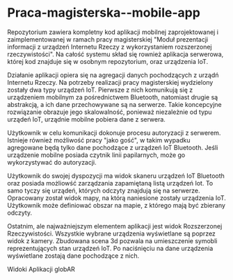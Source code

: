 # Praca-magisterska--mobile-app

Repozytorium zawiera kompletny kod aplikacji mobilnej zaprojektowanej i zaimplementowanej w ramach pracy magisterskiej "Moduł prezentacji informacji z urządzeń Internetu Rzeczy z wykorzystaniem rozszerzonej rzeczywistości". Na całość systemu skład się rownież aplikacja serwerowa, której kod znajduje się w osobnym repozytorium, oraz urządzenia IoT. 

Działanie aplikacji opiera się na agregacji danych pochodzących z urządń Internetu Rzeczy. Na potrzeby realizacji pracy magisterskiej wydzielony zostały dwa typy urządzeń IoT. Pierwsze z nich komunikują się z urządzeniem mobilnym za pośrednictwem Bluetooth, natomiast drugie są abstrakcją, a ich dane przechowywane są na serwerze. Takie koncepcyjne rozwiązanie obrazuje jego skalowalność, ponieważ niezależnie od typu urządeń IoT, urządnie mobilne pobiera dane z serwera. 

Użytkownik w celu komunikacji dokonuje procesu autoryzacji z serwerem. Istnieje również możliwość pracy "jako gość", w takim wypadku agregowane będą tylko dane pochodzące z urządzeń IoT Bluetooth. Jeśli urządzenie mobilne posiada czytnik linii papilarnych, może go wykorzystywać do autoryzacji.

Użytkownik do swojej dyspozycji ma widok skaneru urządzeń IoT Bluetooth oraz posiada możliowść zarządzania zapamiętaną listą urządzeń Iot. To samo tyczy się urządeń, których odczyty znajdują się na serwerze. Opracowany został widok mapy, na którą naniesione zostały urządzenia IoT. Użytkownik może definiować obszar na mapie, z którego mają być zbierany odczyty. 

Ostatnim, ale najważniejszym elementem aplikacji jest widok Rozszerzonej Rzeczywistości. Wszystkie wybrane urządzenia wyświetlane są poprzez widok z kamery. Zbudowana scena 3d pozwala na umieszczenie symobli reprezentujących stan urządzeń IoT. Po naciśnięciu na dane urządzenia wyświetlane zostają dane pochodzące z nich. 

Widoki Aplikacji globAR
